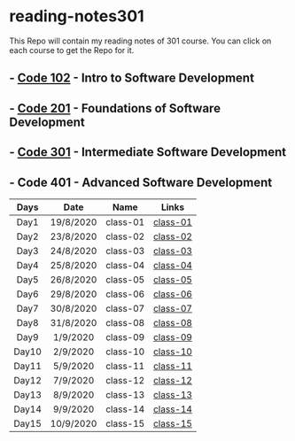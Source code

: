 # reading-notes301

This Repo will contain my reading notes of 301 course.
You can click on each course to get the Repo for it.

## - [Code 102](https://github.com/sayefdeen/reading-notes) - Intro to Software Development

## - [Code 201](https://github.com/sayefdeen/reading-notes201) - Foundations of Software Development

## - [Code 301](https://github.com/sayefdeen/reading-notes301) - Intermediate Software Development

## - Code 401 - Advanced Software Development

| Days  |   Date    |   Name   |                               Links                               |
| :---: | :-------: | :------: | :---------------------------------------------------------------: |
| Day1  | 19/8/2020 | class-01 | [class-01](https://sayefdeen.github.io/reading-notes301/class-01) |
| Day2  | 23/8/2020 | class-02 | [class-02](https://sayefdeen.github.io/reading-notes301/class-02) |
| Day3  | 24/8/2020 | class-03 | [class-03](https://sayefdeen.github.io/reading-notes301/class-03) |
| Day4  | 25/8/2020 | class-04 | [class-04](https://sayefdeen.github.io/reading-notes301/class-04) |
| Day5  | 26/8/2020 | class-05 | [class-05](https://sayefdeen.github.io/reading-notes301/class-05) |
| Day6  | 29/8/2020 | class-06 | [class-06](https://sayefdeen.github.io/reading-notes301/class-06) |
| Day7  | 30/8/2020 | class-07 | [class-07](https://sayefdeen.github.io/reading-notes301/class-07) |
| Day8  | 31/8/2020 | class-08 | [class-08](https://sayefdeen.github.io/reading-notes301/class-08) |
| Day9  | 1/9/2020  | class-09 | [class-09](https://sayefdeen.github.io/reading-notes301/class-09) |
| Day10 | 2/9/2020  | class-10 | [class-10](https://sayefdeen.github.io/reading-notes301/class-10) |
| Day11 | 5/9/2020  | class-11 | [class-11](https://sayefdeen.github.io/reading-notes301/class-11) |
| Day12 | 7/9/2020  | class-12 | [class-12](https://sayefdeen.github.io/reading-notes301/class-12) |
| Day13 | 8/9/2020  | class-13 | [class-13](https://sayefdeen.github.io/reading-notes301/class-13) |
| Day14 | 9/9/2020  | class-14 | [class-14](https://sayefdeen.github.io/reading-notes301/class14)  |
| Day15 | 10/9/2020 | class-15 | [class-15](https://sayefdeen.github.io/reading-notes301/class-15) |
